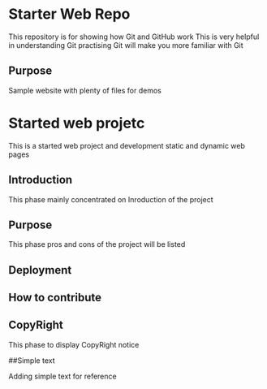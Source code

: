 # Starter Web Repo

This repository is for showing how Git and GitHub work
This is very helpful in understanding Git
practising Git will make you more familiar with Git

## Purpose

Sample website with plenty of files for demos

# Started web projetc

This is a started web project and development static and dynamic web pages

## Introduction

This phase mainly concentrated on Inroduction of the project

## Purpose

This phase pros and cons of the project will be listed

## Deployment

## How to contribute

## CopyRight

This phase to display CopyRight notice

##Simple text

Adding simple text for reference